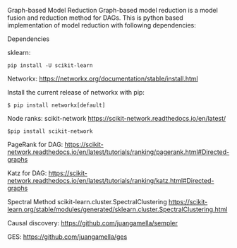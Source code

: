 Graph-based Model Reduction
Graph-based model reduction is a model fusion and reduction method for DAGs. This is python based implementation
of model reduction with following dependencies:

Dependencies

sklearn:
```
pip install -U scikit-learn
```

Networkx: 
https://networkx.org/documentation/stable/install.html


Install the current release of networkx with pip:
```
$ pip install networkx[default]
```


Node ranks:
scikit-network
https://scikit-network.readthedocs.io/en/latest/
```
$pip install scikit-network
```

PageRank for DAG:
https://scikit-network.readthedocs.io/en/latest/tutorials/ranking/pagerank.html#Directed-graphs

Katz for DAG:
https://scikit-network.readthedocs.io/en/latest/tutorials/ranking/katz.html#Directed-graphs

Spectral Method
scikit-learn.cluster.SpectralClustering
https://scikit-learn.org/stable/modules/generated/sklearn.cluster.SpectralClustering.html 

Causal discovery:
https://github.com/juangamella/sempler

GES:
https://github.com/juangamella/ges
 
